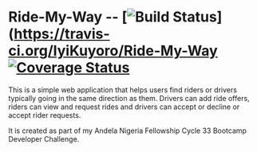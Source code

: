 # Ride-My-Way -- [![Build Status](https://travis-ci.org/IyiKuyoro/Ride-My-Way.svg?branch=API)](https://travis-ci.org/IyiKuyoro/Ride-My-Way [![Coverage Status](https://coveralls.io/repos/github/IyiKuyoro/Ride-My-Way/badge.svg?branch=API)](https://coveralls.io/github/IyiKuyoro/Ride-My-Way?branch=API)
This is a simple web application that helps users find riders or drivers typically going in the same direction as them.
Drivers can add ride offers, riders can view and request rides and drivers can accept or decline or accept rider requests.

It is created as part of my Andela Nigeria Fellowship Cycle 33 Bootcamp Developer Challenge.
